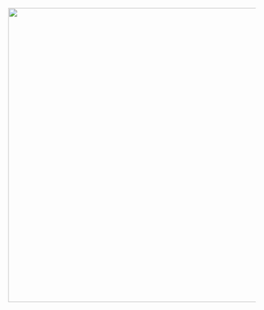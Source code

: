 <p align="center">
  <img src="https://media3.giphy.com/media/v1.Y2lkPTc5MGI3NjExN3gwNzcxY2d6d2J1Z2dreXMyNTB1eTQwN2JtenZobzlqeWJyenZiaSZlcD12MV9pbnRlcm5hbF9naWZfYnlfaWQmY3Q9Zw/eHQ5BsgBIBIGI/giphy.gif" width="600" />
</p>
